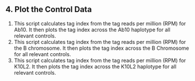 ## 4. Plot the Control Data
1. This script calculates tag index from the tag reads per million (RPM) for Ab10. It then plots the tag index across the Ab10 haplotype for all relevant controls.
2.  This script calculates tag index from the tag reads per million (RPM) for the B chromosome. It then plots the tag index across the B Chromosome for all relevant controls.
3. This script calculates tag index from the tag reads per million (RPM) for K10L2. It then plots the tag index across the K10L2 haplotype for all relevant controls.

